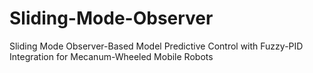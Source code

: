 # Sliding-Mode-Observer
Sliding Mode Observer-Based Model Predictive Control with Fuzzy-PID Integration for Mecanum-Wheeled Mobile Robots
